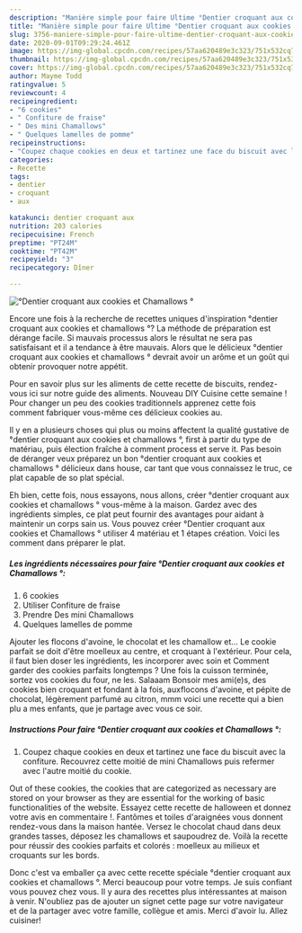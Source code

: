 ```yaml
---
description: "Manière simple pour faire Ultime °Dentier croquant aux cookies et Chamallows °"
title: "Manière simple pour faire Ultime °Dentier croquant aux cookies et Chamallows °"
slug: 3756-maniere-simple-pour-faire-ultime-dentier-croquant-aux-cookies-et-chamallows
date: 2020-09-01T09:29:24.461Z
image: https://img-global.cpcdn.com/recipes/57aa620489e3c323/751x532cq70/dentier-croquant-aux-cookies-et-chamallows-photo-principale-de-la-recette.jpg
thumbnail: https://img-global.cpcdn.com/recipes/57aa620489e3c323/751x532cq70/dentier-croquant-aux-cookies-et-chamallows-photo-principale-de-la-recette.jpg
cover: https://img-global.cpcdn.com/recipes/57aa620489e3c323/751x532cq70/dentier-croquant-aux-cookies-et-chamallows-photo-principale-de-la-recette.jpg
author: Mayme Todd
ratingvalue: 5
reviewcount: 4
recipeingredient:
- "6 cookies"
- " Confiture de fraise"
- " Des mini Chamallows"
- " Quelques lamelles de pomme"
recipeinstructions:
- "Coupez chaque cookies en deux et tartinez une face du biscuit avec la confiture. Recouvrez cette moitié de mini Chamallows puis refermer avec l&#39;autre moitié du cookie."
categories:
- Recette
tags:
- dentier
- croquant
- aux

katakunci: dentier croquant aux 
nutrition: 203 calories
recipecuisine: French
preptime: "PT24M"
cooktime: "PT42M"
recipeyield: "3"
recipecategory: Dîner

---
```



![°Dentier croquant aux cookies et Chamallows °](https://img-global.cpcdn.com/recipes/57aa620489e3c323/751x532cq70/dentier-croquant-aux-cookies-et-chamallows-photo-principale-de-la-recette.jpg)

Encore une fois à la recherche de recettes uniques d'inspiration °dentier croquant aux cookies et chamallows °? La méthode de préparation est dérange facile. Si mauvais processus alors le résultat ne sera pas satisfaisant et il a tendance à être mauvais. Alors que le délicieux °dentier croquant aux cookies et chamallows ° devrait avoir un arôme et un goût qui obtenir provoquer notre appétit.

Pour en savoir plus sur les aliments de cette recette de biscuits, rendez-vous ici sur notre guide des aliments. Nouveau DIY Cuisine cette semaine ! Pour changer un peu des cookies traditionnels apprenez cette fois comment fabriquer vous-même ces délicieux cookies au.

Il y en a plusieurs choses qui plus ou moins affectent la qualité gustative de °dentier croquant aux cookies et chamallows °, first à partir du type de matériau, puis élection fraîche à comment process et serve it. Pas besoin de déranger veux préparez un bon °dentier croquant aux cookies et chamallows ° délicieux dans house, car tant que vous connaissez le truc, ce plat capable de so plat spécial.


Eh bien, cette fois, nous essayons, nous allons, créer °dentier croquant aux cookies et chamallows ° vous-même à la maison. Gardez avec des ingrédients simples, ce plat peut fournir des avantages pour aidant à maintenir un corps sain us. Vous pouvez créer °Dentier croquant aux cookies et Chamallows ° utiliser 4 matériau et 1 étapes création. Voici les comment dans préparer le plat.

<!--inarticleads1-->

##### Les ingrédients nécessaires pour faire °Dentier croquant aux cookies et Chamallows °:

1.  6 cookies
1. Utiliser  Confiture de fraise
1. Prendre  Des mini Chamallows
1.   Quelques lamelles de pomme


Ajouter les flocons d&#39;avoine, le chocolat et les chamallow et… Le cookie parfait se doit d&#39;être moelleux au centre, et croquant à l&#39;extérieur. Pour cela, il faut bien doser les ingrédients, les incorporer avec soin et Comment garder des cookies parfaits longtemps ? Une fois la cuisson terminée, sortez vos cookies du four, ne les. Salaaam Bonsoir mes ami(e)s, des cookies bien croquant et fondant à la fois, auxflocons d&#39;avoine, et pépite de chocolat, légèrement parfumé au citron, mmm voici une recette qui a bien plu a mes enfants, que je partage avec vous ce soir. 

<!--inarticleads2-->

##### Instructions Pour faire °Dentier croquant aux cookies et Chamallows °:

1. Coupez chaque cookies en deux et tartinez une face du biscuit avec la confiture. Recouvrez cette moitié de mini Chamallows puis refermer avec l&#39;autre moitié du cookie.


Out of these cookies, the cookies that are categorized as necessary are stored on your browser as they are essential for the working of basic functionalities of the website. Essayez cette recette de halloween et donnez votre avis en commentaire !. Fantômes et toiles d&#39;araignées vous donnent rendez-vous dans la maison hantée. Versez le chocolat chaud dans deux grandes tasses, déposez les chamallows et saupoudrez de. Voilà la recette pour réussir des cookies parfaits et colorés : moelleux au milieux et croquants sur les bords. 


Donc c'est va emballer ça avec cette recette spéciale °dentier croquant aux cookies et chamallows °. Merci beaucoup pour votre temps. Je suis confiant vous pouvez chez vous. Il y aura des recettes plus  intéressantes at maison à venir. N'oubliez pas de ajouter un signet cette page sur votre navigateur et de la partager avec votre famille, collègue et amis. Merci d'avoir lu. Allez cuisiner!
